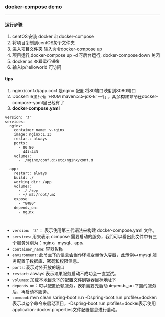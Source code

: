 ### docker-compose demo
---
#### 运行步骤
1. centOS 安装 docker 和 docker-compose
2. 将项目复制到centOS某个文件夹
3. 进入项目文件夹 输入命令docker-compose up
4. 项目运行,docker-compose up -d 可后台运行, docker-compose down 关闭
5. docker ps 查看运行镜像
6. 输入ip/helloworld 可访问

#### tips
1. nginx/conf.d/app.conf 是nginx 配置 将80端口映射到8080端口
2. Dockerfile里只有 ‘FROM maven:3.5-jdk-8’ 一行 ，其余构建命令在docker-compose-yaml里已经有了
3. **docker-compose.yaml**
```
version: '3'
services:
  nginx:
    container_name: v-nginx
    image: nginx:1.13
    restart: always
    ports:
      - 80:80
      - 443:443
    volumes:
      - ./nginx/conf.d:/etc/nginx/conf.d

  app:
    restart: always
    build: ./
    working_dir: /app
    volumes:
      - ./:/app
      - ~/.m2:/root/.m2
    expose:
      - "8080"
    depends_on:
      - nginx



```
- `version: '3'`： 表示使用第三代语法来构建 docker-compose.yaml 文件。
- `services`: 用来表示 compose 需要启动的服务，我们可以看出此文件中有三个服务分别为：nginx、mysql、app。
- `container_name`: 容器名称
- `environment`: 此节点下的信息会当作环境变量传入容器，此示例中 mysql 服务配置了数据库、密码和权限信息。
- `ports`: 表示对外开放的端口
- `restart`: always 表示如果服务启动不成功会一直尝试。
- `volumes`: 加载本地目录下的配置文件到容器目标地址下
- `depends_on`：可以配置依赖服务，表示需要先启动 depends_on 下面的服务后，再启动本服务。
- `command`: mvn clean spring-boot:run -Dspring-boot.run.profiles=docker: 表示以这个命令来启动项目，-Dspring-boot.run.profiles=docker表示使用 application-docker.properties文件配置信息进行启动。
